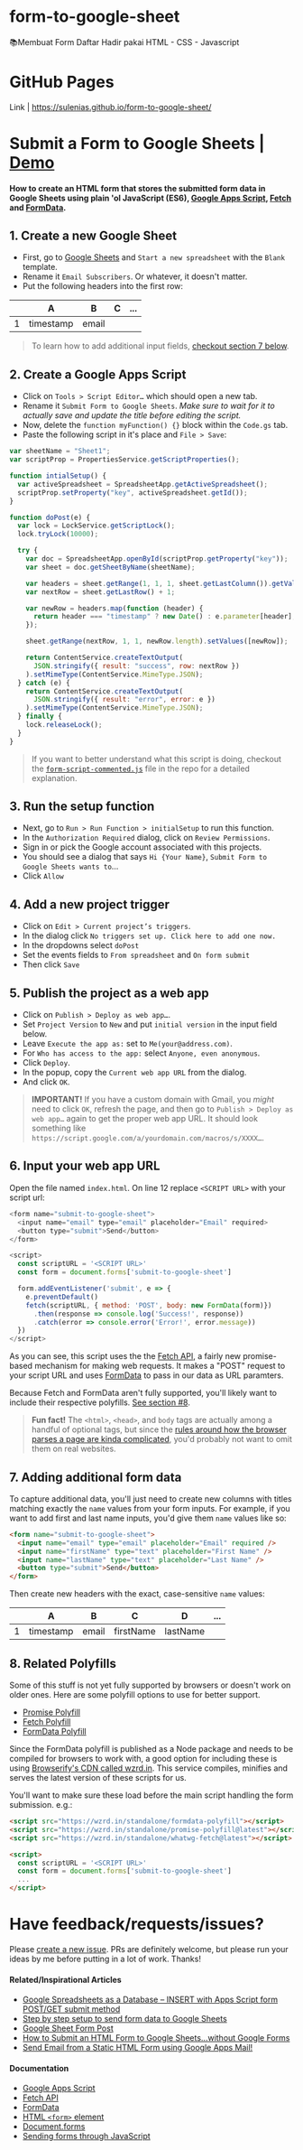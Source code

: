 # form-to-google-sheet

📚Membuat Form Daftar Hadir pakai HTML - CSS - Javascript

# GitHub Pages
  Link | https://sulenias.github.io/form-to-google-sheet/

# Submit a Form to Google Sheets | [Demo](https://docs.google.com/spreadsheets/d/1hvmQ89XBFT2DNe4apAn_PEiHq7PBwu03T13s2UT5kXY/edit?usp=sharing)

#### How to create an HTML form that stores the submitted form data in Google Sheets using plain 'ol JavaScript (ES6), [Google Apps Script](https://developers.google.com/apps-script/), [Fetch](https://developer.mozilla.org/en-US/docs/Web/API/Fetch_API) and [FormData](https://developer.mozilla.org/en-US/docs/Web/API/FormData).

## 1. Create a new Google Sheet

- First, go to [Google Sheets](https://docs.google.com/spreadsheets) and `Start a new spreadsheet` with the `Blank` template.
- Rename it `Email Subscribers`. Or whatever, it doesn't matter.
- Put the following headers into the first row:

|     |     A     |   B   |  C  | ... |
| --- | :-------: | :---: | :-: | :-: |
| 1   | timestamp | email |     |     |

> To learn how to add additional input fields, [checkout section 7 below](#7-adding-additional-form-data).

## 2. Create a Google Apps Script

- Click on `Tools > Script Editor…` which should open a new tab.
- Rename it `Submit Form to Google Sheets`. _Make sure to wait for it to actually save and update the title before editing the script._
- Now, delete the `function myFunction() {}` block within the `Code.gs` tab.
- Paste the following script in it's place and `File > Save`:

```js
var sheetName = "Sheet1";
var scriptProp = PropertiesService.getScriptProperties();

function intialSetup() {
  var activeSpreadsheet = SpreadsheetApp.getActiveSpreadsheet();
  scriptProp.setProperty("key", activeSpreadsheet.getId());
}

function doPost(e) {
  var lock = LockService.getScriptLock();
  lock.tryLock(10000);

  try {
    var doc = SpreadsheetApp.openById(scriptProp.getProperty("key"));
    var sheet = doc.getSheetByName(sheetName);

    var headers = sheet.getRange(1, 1, 1, sheet.getLastColumn()).getValues()[0];
    var nextRow = sheet.getLastRow() + 1;

    var newRow = headers.map(function (header) {
      return header === "timestamp" ? new Date() : e.parameter[header];
    });

    sheet.getRange(nextRow, 1, 1, newRow.length).setValues([newRow]);

    return ContentService.createTextOutput(
      JSON.stringify({ result: "success", row: nextRow })
    ).setMimeType(ContentService.MimeType.JSON);
  } catch (e) {
    return ContentService.createTextOutput(
      JSON.stringify({ result: "error", error: e })
    ).setMimeType(ContentService.MimeType.JSON);
  } finally {
    lock.releaseLock();
  }
}
```

> If you want to better understand what this script is doing, checkout the [`form-script-commented.js`](https://github.com/jamiewilson/form-to-google-sheets/blob/master/form-script-commented.js) file in the repo for a detailed explanation.

## 3. Run the setup function

- Next, go to `Run > Run Function > initialSetup` to run this function.
- In the `Authorization Required` dialog, click on `Review Permissions`.
- Sign in or pick the Google account associated with this projects.
- You should see a dialog that says `Hi {Your Name}`, `Submit Form to Google Sheets wants to`...
- Click `Allow`

## 4. Add a new project trigger

- Click on `Edit > Current project’s triggers`.
- In the dialog click `No triggers set up. Click here to add one now.`
- In the dropdowns select `doPost`
- Set the events fields to `From spreadsheet` and `On form submit`
- Then click `Save`

## 5. Publish the project as a web app

- Click on `Publish > Deploy as web app…`.
- Set `Project Version` to `New` and put `initial version` in the input field below.
- Leave `Execute the app as:` set to `Me(your@address.com)`.
- For `Who has access to the app:` select `Anyone, even anonymous`.
- Click `Deploy`.
- In the popup, copy the `Current web app URL` from the dialog.
- And click `OK`.

> **IMPORTANT!** If you have a custom domain with Gmail, you _might_ need to click `OK`, refresh the page, and then go to `Publish > Deploy as web app…` again to get the proper web app URL. It should look something like `https://script.google.com/a/yourdomain.com/macros/s/XXXX…`.

## 6. Input your web app URL

Open the file named `index.html`. On line 12 replace `<SCRIPT URL>` with your script url:

```js
<form name="submit-to-google-sheet">
  <input name="email" type="email" placeholder="Email" required>
  <button type="submit">Send</button>
</form>

<script>
  const scriptURL = '<SCRIPT URL>'
  const form = document.forms['submit-to-google-sheet']

  form.addEventListener('submit', e => {
    e.preventDefault()
    fetch(scriptURL, { method: 'POST', body: new FormData(form)})
      .then(response => console.log('Success!', response))
      .catch(error => console.error('Error!', error.message))
  })
</script>
```

As you can see, this script uses the the [Fetch API](https://developer.mozilla.org/en-US/docs/Web/API/Fetch_API), a fairly new promise-based mechanism for making web requests. It makes a "POST" request to your script URL and uses [FormData](https://developer.mozilla.org/en-US/docs/Web/API/FormData) to pass in our data as URL paramters.

Because Fetch and FormData aren't fully supported, you'll likely want to include their respective polyfills. [See section #8](#8-related-polyfills).

> **Fun fact!** The `<html>`, `<head>`, and `body` tags are actually among a handful of optional tags, but since the [rules around how the browser parses a page are kinda complicated](https://www.w3.org/TR/2011/WD-html5-20110525/syntax.html#optional-tags), you'd probably not want to omit them on real websites.

## 7. Adding additional form data

To capture additional data, you'll just need to create new columns with titles matching exactly the `name` values from your form inputs. For example, if you want to add first and last name inputs, you'd give them `name` values like so:

```html
<form name="submit-to-google-sheet">
  <input name="email" type="email" placeholder="Email" required />
  <input name="firstName" type="text" placeholder="First Name" />
  <input name="lastName" type="text" placeholder="Last Name" />
  <button type="submit">Send</button>
</form>
```

Then create new headers with the exact, case-sensitive `name` values:

|     |     A     |   B   |     C     |    D     | ... |
| --- | :-------: | :---: | :-------: | :------: | :-: |
| 1   | timestamp | email | firstName | lastName |     |

## 8. Related Polyfills

Some of this stuff is not yet fully supported by browsers or doesn't work on older ones. Here are some polyfill options to use for better support.

- [Promise Polyfill](https://github.com/taylorhakes/promise-polyfill)
- [Fetch Polyfill](https://github.com/github/fetch)
- [FormData Polyfill](https://github.com/jimmywarting/FormData)

Since the FormData polyfill is published as a Node package and needs to be compiled for browsers to work with, a good option for including these is using [Browserify's CDN called wzrd.in](https://wzrd.in/). This service compiles, minifies and serves the latest version of these scripts for us.

You'll want to make sure these load before the main script handling the form submission. e.g.:

```html
<script src="https://wzrd.in/standalone/formdata-polyfill"></script>
<script src="https://wzrd.in/standalone/promise-polyfill@latest"></script>
<script src="https://wzrd.in/standalone/whatwg-fetch@latest"></script>

<script>
  const scriptURL = '<SCRIPT URL>'
  const form = document.forms['submit-to-google-sheet']
  ...
</script>
```

# Have feedback/requests/issues?

Please [create a new issue](https://github.com/jamiewilson/form-to-google-sheet/issues). PRs are definitely welcome, but please run your ideas by me before putting in a lot of work. Thanks!

#### Related/Inspirational Articles

- [Google Spreadsheets as a Database – INSERT with Apps Script form POST/GET submit method](https://mashe.hawksey.info/2011/10/google-spreadsheets-as-a-database-insert-with-apps-script-form-postget-submit-method/)
- [Step by step setup to send form data to Google Sheets](http://railsrescue.com/blog/2015-05-28-step-by-step-setup-to-send-form-data-to-google-sheets/)
- [Google Sheet Form Post](https://gist.github.com/willpatera/ee41ae374d3c9839c2d6)
- [How to Submit an HTML Form to Google Sheets…without Google Forms](https://medium.com/@dmccoy/how-to-submit-an-html-form-to-google-sheets-without-google-forms-b833952cc175)
- [Send Email from a Static HTML Form using Google Apps Mail!](https://github.com/dwyl/html-form-send-email-via-google-script-without-server)

#### Documentation

- [Google Apps Script](https://developers.google.com/apps-script/)
- [Fetch API](https://developer.mozilla.org/en-US/docs/Web/API/Fetch_API)
- [FormData](https://developer.mozilla.org/en-US/docs/Web/API/FormData)
- [HTML `<form>` element](https://developer.mozilla.org/en-US/docs/Web/HTML/Element/form)
- [Document.forms](https://developer.mozilla.org/en-US/docs/Web/API/Document/forms)
- [Sending forms through JavaScript](https://developer.mozilla.org/en-US/docs/Learn/HTML/Forms/Sending_forms_through_JavaScript)

